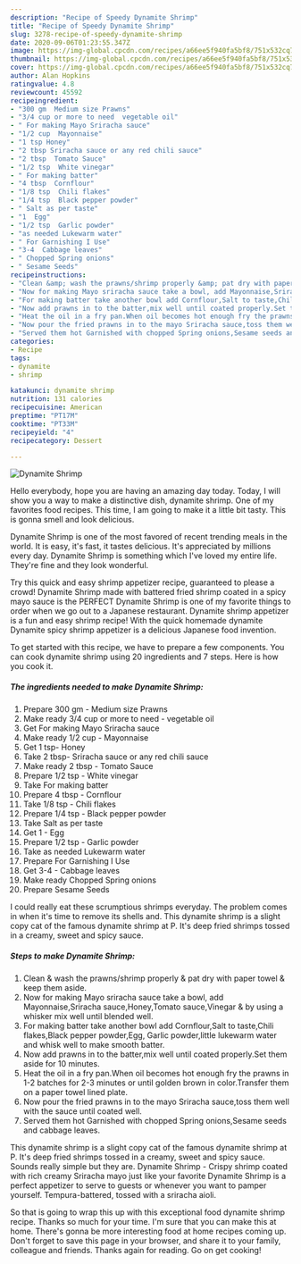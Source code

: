 ```yaml
---
description: "Recipe of Speedy Dynamite Shrimp"
title: "Recipe of Speedy Dynamite Shrimp"
slug: 3278-recipe-of-speedy-dynamite-shrimp
date: 2020-09-06T01:23:55.347Z
image: https://img-global.cpcdn.com/recipes/a66ee5f940fa5bf8/751x532cq70/dynamite-shrimp-recipe-main-photo.jpg
thumbnail: https://img-global.cpcdn.com/recipes/a66ee5f940fa5bf8/751x532cq70/dynamite-shrimp-recipe-main-photo.jpg
cover: https://img-global.cpcdn.com/recipes/a66ee5f940fa5bf8/751x532cq70/dynamite-shrimp-recipe-main-photo.jpg
author: Alan Hopkins
ratingvalue: 4.8
reviewcount: 45592
recipeingredient:
- "300 gm  Medium size Prawns"
- "3/4 cup or more to need  vegetable oil"
- " For making Mayo Sriracha sauce"
- "1/2 cup  Mayonnaise"
- "1 tsp Honey"
- "2 tbsp Sriracha sauce or any red chili sauce"
- "2 tbsp  Tomato Sauce"
- "1/2 tsp  White vinegar"
- " For making batter"
- "4 tbsp  Cornflour"
- "1/8 tsp  Chili flakes"
- "1/4 tsp  Black pepper powder"
- " Salt as per taste"
- "1  Egg"
- "1/2 tsp  Garlic powder"
- "as needed Lukewarm water"
- " For Garnishing I Use"
- "3-4  Cabbage leaves"
- " Chopped Spring onions"
- " Sesame Seeds"
recipeinstructions:
- "Clean &amp; wash the prawns/shrimp properly &amp; pat dry with paper towel &amp; keep them aside."
- "Now for making Mayo sriracha sauce take a bowl, add Mayonnaise,Sriracha sauce,Honey,Tomato sauce,Vinegar &amp; by using a whisker mix well until blended well."
- "For making batter take another bowl add Cornflour,Salt to taste,Chili flakes,Black pepper powder,Egg, Garlic powder,little lukewarm water and whisk well to make smooth batter."
- "Now add prawns in to the batter,mix well until coated properly.Set them aside for 10 minutes."
- "Heat the oil in a fry pan.When oil becomes hot enough fry the prawns in 1-2 batches for 2-3 minutes or until golden brown in color.Transfer them on a paper towel lined plate."
- "Now pour the fried prawns in to the mayo Sriracha sauce,toss them well with the sauce until coated well."
- "Served them hot Garnished with chopped Spring onions,Sesame seeds and cabbage leaves."
categories:
- Recipe
tags:
- dynamite
- shrimp

katakunci: dynamite shrimp 
nutrition: 131 calories
recipecuisine: American
preptime: "PT17M"
cooktime: "PT33M"
recipeyield: "4"
recipecategory: Dessert

---
```



![Dynamite Shrimp](https://img-global.cpcdn.com/recipes/a66ee5f940fa5bf8/751x532cq70/dynamite-shrimp-recipe-main-photo.jpg)

Hello everybody, hope you are having an amazing day today. Today, I will show you a way to make a distinctive dish, dynamite shrimp. One of my favorites food recipes. This time, I am going to make it a little bit tasty. This is gonna smell and look delicious.

Dynamite Shrimp is one of the most favored of recent trending meals in the world. It is easy, it's fast, it tastes delicious. It's appreciated by millions every day. Dynamite Shrimp is something which I've loved my entire life. They're fine and they look wonderful.

Try this quick and easy shrimp appetizer recipe, guaranteed to please a crowd! Dynamite Shrimp made with battered fried shrimp coated in a spicy mayo sauce is the PERFECT Dynamite Shrimp is one of my favorite things to order when we go out to a Japanese restaurant. Dynamite shrimp appetizer is a fun and easy shrimp recipe! With the quick homemade dynamite Dynamite spicy shrimp appetizer is a delicious Japanese food invention.


To get started with this recipe, we have to prepare a few components. You can cook dynamite shrimp using 20 ingredients and 7 steps. Here is how you cook it.

<!--inarticleads1-->

##### The ingredients needed to make Dynamite Shrimp:

1. Prepare 300 gm - Medium size Prawns
1. Make ready 3/4 cup or more to need - vegetable oil
1. Get  For making Mayo Sriracha sauce
1. Make ready 1/2 cup - Mayonnaise
1. Get 1 tsp- Honey
1. Take 2 tbsp- Sriracha sauce or any red chili sauce
1. Make ready 2 tbsp - Tomato Sauce
1. Prepare 1/2 tsp - White vinegar
1. Take  For making batter
1. Prepare 4 tbsp - Cornflour
1. Take 1/8 tsp - Chili flakes
1. Prepare 1/4 tsp - Black pepper powder
1. Take  Salt as per taste
1. Get 1 - Egg
1. Prepare 1/2 tsp - Garlic powder
1. Take as needed Lukewarm water
1. Prepare  For Garnishing I Use
1. Get 3-4 - Cabbage leaves
1. Make ready  Chopped Spring onions
1. Prepare  Sesame Seeds


I could really eat these scrumptious shrimps everyday. The problem comes in when it&#39;s time to remove its shells and. This dynamite shrimp is a slight copy cat of the famous dynamite shrimp at P. It&#39;s deep fried shrimps tossed in a creamy, sweet and spicy sauce. 

<!--inarticleads2-->

##### Steps to make Dynamite Shrimp:

1. Clean &amp; wash the prawns/shrimp properly &amp; pat dry with paper towel &amp; keep them aside.
1. Now for making Mayo sriracha sauce take a bowl, add Mayonnaise,Sriracha sauce,Honey,Tomato sauce,Vinegar &amp; by using a whisker mix well until blended well.
1. For making batter take another bowl add Cornflour,Salt to taste,Chili flakes,Black pepper powder,Egg, Garlic powder,little lukewarm water and whisk well to make smooth batter.
1. Now add prawns in to the batter,mix well until coated properly.Set them aside for 10 minutes.
1. Heat the oil in a fry pan.When oil becomes hot enough fry the prawns in 1-2 batches for 2-3 minutes or until golden brown in color.Transfer them on a paper towel lined plate.
1. Now pour the fried prawns in to the mayo Sriracha sauce,toss them well with the sauce until coated well.
1. Served them hot Garnished with chopped Spring onions,Sesame seeds and cabbage leaves.


This dynamite shrimp is a slight copy cat of the famous dynamite shrimp at P. It&#39;s deep fried shrimps tossed in a creamy, sweet and spicy sauce. Sounds really simple but they are. Dynamite Shrimp - Crispy shrimp coated with rich creamy Sriracha mayo just like your favorite Dynamite Shrimp is a perfect appetizer to serve to guests or whenever you want to pamper yourself. Tempura-battered, tossed with a sriracha aioli. 

So that is going to wrap this up with this exceptional food dynamite shrimp recipe. Thanks so much for your time. I'm sure that you can make this at home. There's gonna be more interesting food at home recipes coming up. Don't forget to save this page in your browser, and share it to your family, colleague and friends. Thanks again for reading. Go on get cooking!
